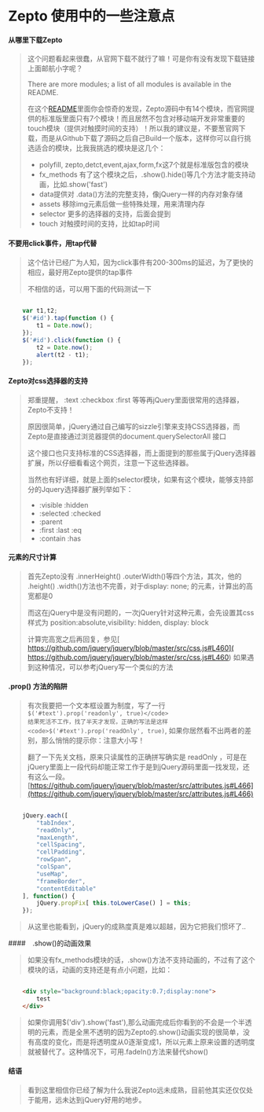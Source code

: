 Zepto 使用中的一些注意点
======================

#### 从哪里下载Zepto

> 这个问题看起来很蠢，从官网下载不就行了嘛！可是你有没有发现下载链接上面邮航小字呢？
> 
> There are more modules; a list of all modules is available in the README.
> 
> 在这个[README](https://github.com/madrobby/zepto#readme)里面你会惊奇的发现，Zepto源码中有14个模块，而官网提供的标准版里面只有7个模块！而且居然不包含对移动端开发非常重要的touch模块（提供对触摸时间的支持）！所以我的建议是，不要葱官网下载，而是从Github下载了源码之后自己Build一个版本，这样你可以自行挑选适合的模块，比我我挑选的模块是这几个：
> * polyfill, zepto,detct,event,ajax,form,fx这7个就是标准版包含的模块
> * fx_methods 有了这个模块之后，.show().hide()等几个方法才能支持动画，比如.show('fast')
> * data提供对 .data()方法的完整支持，像jQuery一样的内存对象存储
> * assets 移除img元素后做一些特殊处理，用来清理内存
> * selector 更多的选择器的支持，后面会提到
> * touch 对触摸时间的支持，比如tap时间

#### 不要用click事件，用tap代替

> 这个估计已经广为人知，因为click事件有200-300ms的延迟，为了更快的相应，最好用Zepto提供的tap事件
>
> 不相信的话，可以用下面的代码测试一下

```js
	
	var t1,t2;
	$('#id').tap(function () {
	    t1 = Date.now();
	});
	$('#id').click(function () {
	    t2 = Date.now();
	    alert(t2 - t1);
	});

``` 

#### Zepto对css选择器的支持

> 郑重提醒， :text :checkbox :first 等等再jQuery里面很常用的选择器，Zepto不支持！
> 
> 原因很简单，jQuery通过自己编写的sizzle引擎来支持CSS选择器，而Zepto是直接通过浏览器提供的document.querySelectorAll 接口
> 
> 这个接口也只支持标准的CSS选择器，而上面提到的那些属于jQuery选择器扩展，所以仔细看看这个网页，注意一下这些选择器。
> 
> 当然也有好详细，就是上面的selector模块，如果有这个模块，能够支持部分的Jquery选择器扩展列举如下：
> * :visible :hidden
> * :selected :checked
> * :parent
> * :first :last :eq
> * :contain :has

#### 元素的尺寸计算

> 首先Zepto没有 .innerHeight() .outerWidth()等四个方法，其次，他的 .height() .width()方法也不完善，对于display: none; 的元素，计算出的高宽都是0
> 
> 而这在jQuery中是没有问题的，一次jQuery针对这种元素，会先设置其css样式为 position:absolute,visibility: hidden, display: block
> 
> 计算完高宽之后再回复，参见[ https://github.com/jquery/jquery/blob/master/src/css.js#L460]( https://github.com/jquery/jquery/blob/master/src/css.js#L460) 如果遇到这种情况，可以参考jQuery写一个类似的方法

#### .prop() 方法的陷阱

> 有次我要把一个文本框设置为制度，写了一行 <code>$('#text').prop('readonly', true)</code> 结果死活不工作，找了半天才发现，正确的写法是这样 <code>$('#text').prop('readOnly', true)</code>, 如果你居然看不出两者的差别，那么悄悄的提示你：注意大小写！
> 
> 翻了一下先关文档，原来只读属性的正确拼写确实是 readOnly ，可是在jQuery里面上一段代码却能正常工作于是到jQuery源码里面一找发现，还有这么一段。
> [https://github.com/jquery/jquery/blob/master/src/attributes.js#L466](https://github.com/jquery/jquery/blob/master/src/attributes.js#L466)

```js
	
	jQuery.each([
	    "tabIndex",
	    "readOnly",
	    "maxLength",
	    "cellSpacing",
	    "cellPadding",
	    "rowSpan",
	    "colSpan",
	    "useMap",
	    "frameBorder",
	    "contentEditable"
	], function() {
	    jQuery.propFix[ this.toLowerCase() ] = this;
	});

```
> 从这里也能看到，jQuery的成熟度真是难以超越，因为它把我们惯坏了..

####　.show()的动画效果

> 如果没有fx_methods模块的话，.show()方法不支持动画的，不过有了这个模块的话，动画的支持还是有点小问题，比如：

```html

	<div style="background:black;opacity:0.7;display:none">
	    test
	</div>

```

> 如果你调用$('div').show('fast'),那么动画完成后你看到的不会是一个半透明的元素，而是全黑不透明的因为Zepto的.show()动画实现的很简单，没有高度的变化，而是将透明度从0逐渐变成1，所以元素上原来设置的透明度就被替代了。这种情况下，可用.fadeIn()方法来替代show()

#### 结语

> 看到这里相信你已经了解为什么我说Zepto远未成熟，目前他其实还仅仅处于能用，远未达到jQuery好用的地步。
